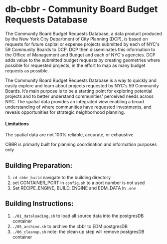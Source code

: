 # db-cbbr - Community Board Budget Requests Database

The Community Board Budget Requests Database, a data product produced by the New York City Department of City Planning (DCP), is based on requests for future capital or expense projects submitted by each of NYC's 59 Community Boards to DCP.  DCP then disseminates this information to the Office of Management and Budget and each of NYC's agencies.  DCP adds value to the submitted budget requests by creating geometries where possible for requested projects, in the effort to map as many budget requests as possible.

The Community Board Budget Requests Database is a way to quickly and easily explore and learn about projects requested by NYC's 59 Community Boards.  It’s main purpose is to be a starting point for exploring potential projects and to better understand communities' perceived needs across NYC.  The spatial data provides an integrated view enabling a broad understanding of where communities have requested investments, and reveals opportunities for strategic neighborhood planning.

#### Limitations
The spatial data are not 100% reliable, accurate, or exhaustive

CBBR is primarly built for planning coordination and information purposes only

## Building Preparation:
1. `cd cbbr_build` navigate to the building directory
2. set CONTAINER_PORT in `config.sh` to a port number is not used
3. Set RECIPE_ENGINE, BUILD_ENGINE and EDM_DATA in `.env`

## Building Instructions:
1. `./01_dataloading.sh` to load all source data into the postgresDB container
5. `./05_archive.sh` to archive the cbbr to EDM postgresDB
6. `./06_cleanup.sh` note: the clean up step will remove postgresDB container
